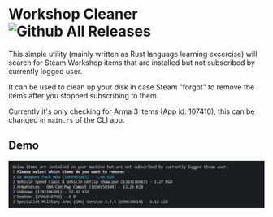 # Workshop Cleaner ![Github All Releases](https://img.shields.io/github/downloads/veteran29/workshop_cleaner/total.svg)

This simple utility (mainly written as Rust language learning excercise) will search for Steam Workshop items that are installed but not subscribed by currently logged user.

It can be used to clean up your disk in case Steam "forgot" to remove the items after you stopped subscribing to them.

Currently it's only checking for Arma 3 items (App id: 107410), this can be changed in `main.rs` of the CLI app.

## Demo

![console demo](.github/demo.png)
